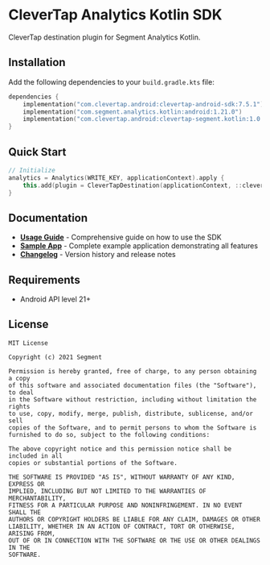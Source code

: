 # CleverTap Analytics Kotlin SDK

CleverTap destination plugin for Segment Analytics Kotlin. 

## Installation

Add the following dependencies to your `build.gradle.kts` file:

```kotlin
dependencies {
    implementation("com.clevertap.android:clevertap-android-sdk:7.5.1")
    implementation("com.segment.analytics.kotlin:android:1.21.0")
    implementation("com.clevertap.android:clevertap-segment.kotlin:1.0.0") // todo change based on the published namespace
}
```

## Quick Start

```kotlin
// Initialize
analytics = Analytics(WRITE_KEY, applicationContext).apply {
    this.add(plugin = CleverTapDestination(applicationContext, ::cleverTapReady))
}
```

## Documentation

- **[Usage Guide](docs/Usage.md)** - Comprehensive guide on how to use the SDK
- **[Sample App](testapp)** - Complete example application demonstrating all features
- **[Changelog](CHANGELOG.md)** - Version history and release notes


## Requirements
- Android API level 21+

## License

```
MIT License

Copyright (c) 2021 Segment

Permission is hereby granted, free of charge, to any person obtaining a copy
of this software and associated documentation files (the "Software"), to deal
in the Software without restriction, including without limitation the rights
to use, copy, modify, merge, publish, distribute, sublicense, and/or sell
copies of the Software, and to permit persons to whom the Software is
furnished to do so, subject to the following conditions:

The above copyright notice and this permission notice shall be included in all
copies or substantial portions of the Software.

THE SOFTWARE IS PROVIDED "AS IS", WITHOUT WARRANTY OF ANY KIND, EXPRESS OR
IMPLIED, INCLUDING BUT NOT LIMITED TO THE WARRANTIES OF MERCHANTABILITY,
FITNESS FOR A PARTICULAR PURPOSE AND NONINFRINGEMENT. IN NO EVENT SHALL THE
AUTHORS OR COPYRIGHT HOLDERS BE LIABLE FOR ANY CLAIM, DAMAGES OR OTHER
LIABILITY, WHETHER IN AN ACTION OF CONTRACT, TORT OR OTHERWISE, ARISING FROM,
OUT OF OR IN CONNECTION WITH THE SOFTWARE OR THE USE OR OTHER DEALINGS IN THE
SOFTWARE.
```